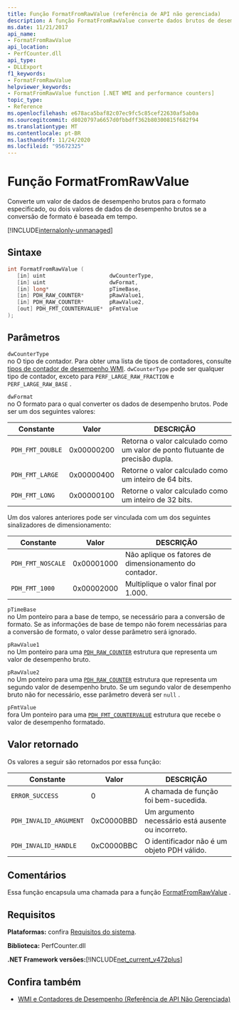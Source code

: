 ```yaml
---
title: Função FormatFromRawValue (referência de API não gerenciada)
description: A função FormatFromRawValue converte dados brutos de desempenho em um formato especificado.
ms.date: 11/21/2017
api_name:
- FormatFromRawValue
api_location:
- PerfCounter.dll
api_type:
- DLLExport
f1_keywords:
- FormatFromRawValue
helpviewer_keywords:
- FormatFromRawValue function [.NET WMI and performance counters]
topic_type:
- Reference
ms.openlocfilehash: e678aca5baf82c07ec9fc5c85cef22630af5ab0a
ms.sourcegitcommit: d8020797a6657d0fbbdff362b80300815f682f94
ms.translationtype: MT
ms.contentlocale: pt-BR
ms.lasthandoff: 11/24/2020
ms.locfileid: "95672325"
---
```

# <a name="formatfromrawvalue-function"></a>Função FormatFromRawValue

Converte um valor de dados de desempenho brutos para o formato especificado, ou dois valores de dados de desempenho brutos se a conversão de formato é baseada em tempo.

[!INCLUDE[internalonly-unmanaged](../../../../includes/internalonly-unmanaged.md)]

## <a name="syntax"></a>Sintaxe

```cpp
int FormatFromRawValue (
   [in] uint                    dwCounterType,
   [in] uint                    dwFormat,
   [in] long*                   pTimeBase,
   [in] PDH_RAW_COUNTER*        pRawValue1,
   [in] PDH_RAW_COUNTER*        pRawValue2,
   [out] PDH_FMT_COUNTERVALUE*  pFmtValue
);
```

## <a name="parameters"></a>Parâmetros

`dwCounterType`\
no O tipo de contador. Para obter uma lista de tipos de contadores, consulte [tipos de contador de desempenho WMI](/windows/desktop/WmiSdk/wmi-performance-counter-types). `dwCounterType` pode ser qualquer tipo de contador, exceto para `PERF_LARGE_RAW_FRACTION` e `PERF_LARGE_RAW_BASE` .

`dwFormat`\
no O formato para o qual converter os dados de desempenho brutos. Pode ser um dos seguintes valores:

|Constante  |Valor  |DESCRIÇÃO |
|---------|---------|---------|
| `PDH_FMT_DOUBLE` |0x00000200 | Retorna o valor calculado como um valor de ponto flutuante de precisão dupla. |
| `PDH_FMT_LARGE` | 0x00000400 | Retorne o valor calculado como um inteiro de 64 bits. |
| `PDH_FMT_LONG` | 0x00000100 | Retorne o valor calculado como um inteiro de 32 bits. |

Um dos valores anteriores pode ser vinculada com um dos seguintes sinalizadores de dimensionamento:

|Constante  |Valor  |DESCRIÇÃO |
|---------|---------|---------|
| `PDH_FMT_NOSCALE` | 0x00001000 | Não aplique os fatores de dimensionamento do contador. |
| `PDH_FMT_1000` | 0x00002000 | Multiplique o valor final por 1.000. |

`pTimeBase`\
no Um ponteiro para a base de tempo, se necessário para a conversão de formato. Se as informações de base de tempo não forem necessárias para a conversão de formato, o valor desse parâmetro será ignorado.

`pRawValue1`\
no Um ponteiro para uma [`PDH_RAW_COUNTER`](/windows/win32/api/pdh/ns-pdh-pdh_raw_counter) estrutura que representa um valor de desempenho bruto.

`pRawValue2`\
no Um ponteiro para uma [`PDH_RAW_COUNTER`](/windows/win32/api/pdh/ns-pdh-pdh_raw_counter) estrutura que representa um segundo valor de desempenho bruto. Se um segundo valor de desempenho bruto não for necessário, esse parâmetro deverá ser `null` .

`pFmtValue`\
fora Um ponteiro para uma [`PDH_FMT_COUNTERVALUE`](/windows/win32/api/pdh/ns-pdh-pdh_fmt_countervalue) estrutura que recebe o valor de desempenho formatado.

## <a name="return-value"></a>Valor retornado

Os valores a seguir são retornados por essa função:

|Constante  |Valor  |DESCRIÇÃO  |
|---------|---------|---------|
| `ERROR_SUCCESS` | 0 | A chamada de função foi bem-sucedida. |
| `PDH_INVALID_ARGUMENT` | 0xC0000BBD | Um argumento necessário está ausente ou incorreto. |
| `PDH_INVALID_HANDLE` | 0xC0000BBC | O identificador não é um objeto PDH válido. |

## <a name="remarks"></a>Comentários

Essa função encapsula uma chamada para a função [FormatFromRawValue](/previous-versions/ms231047(v=vs.85)) .

## <a name="requirements"></a>Requisitos

 **Plataformas:** confira [Requisitos do sistema](../../get-started/system-requirements.md).

 **Biblioteca:** PerfCounter.dll

 **.NET Framework versões:**[!INCLUDE[net_current_v472plus](../../../../includes/net-current-v472plus.md)]

## <a name="see-also"></a>Confira também

- [WMI e Contadores de Desempenho (Referência de API Não Gerenciada)](index.md)
